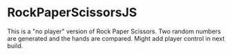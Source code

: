 # RockPaperScissorsJS
This is a "no player" version of Rock Paper Scissors. Two random numbers are generated and the hands are compared.
Might add player control in next build.
